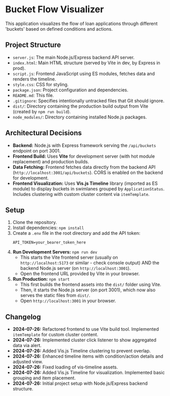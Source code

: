 # Bucket Flow Visualizer

This application visualizes the flow of loan applications through different 'buckets' based on defined conditions and actions.

## Project Structure

- `server.js`: The main Node.js/Express backend API server.
- `index.html`: Main HTML structure (served by Vite in dev, by Express in prod).
- `script.js`: Frontend JavaScript using ES modules, fetches data and renders the timeline.
- `style.css`: CSS for styling.
- `package.json`: Project configuration and dependencies.
- `README.md`: This file.
- `.gitignore`: Specifies intentionally untracked files that Git should ignore.
- `dist/`: Directory containing the production build output from Vite (created by `npm run build`).
- `node_modules/`: Directory containing installed Node.js packages.

## Architectural Decisions

- **Backend:** Node.js with Express framework serving the `/api/buckets` endpoint on port 3001.
- **Frontend Build:** Uses **Vite** for development server (with hot module replacement) and production builds.
- **Data Fetching:** Frontend fetches data directly from the backend API (`http://localhost:3001/api/buckets`). CORS is enabled on the backend for development.
- **Frontend Visualization:** Uses **Vis.js Timeline** library (imported as ES module) to display buckets in swimlanes grouped by `ApplicationStatus`. Includes clustering with custom cluster content via `itemTemplate`.

## Setup

1.  Clone the repository.
2.  Install dependencies: `npm install`
3.  Create a `.env` file in the root directory and add the API token:
    ```
    API_TOKEN=your_bearer_token_here
    ```
4.  **Run Development Servers:** `npm run dev`
    - This starts the Vite frontend server (usually on `http://localhost:5173` or similar - check console output) AND the backend Node.js server (on `http://localhost:3001`).
    - Open the frontend URL provided by Vite in your browser.
5.  **Run Production:** `npm start`
    - This first builds the frontend assets into the `dist/` folder using Vite.
    - Then, it starts the Node.js server (on port 3001), which now also serves the static files from `dist/`.
    - Open `http://localhost:3001` in your browser.

## Changelog

- **2024-07-26:** Refactored frontend to use Vite build tool. Implemented `itemTemplate` for custom cluster content.
- **2024-07-26:** Implemented cluster click listener to show aggregated data via alert.
- **2024-07-26:** Added Vis.js Timeline clustering to prevent overlap.
- **2024-07-26:** Enhanced timeline items with condition/action details and adjusted view.
- **2024-07-26:** Fixed loading of vis-timeline assets.
- **2024-07-26:** Added Vis.js Timeline for visualization. Implemented basic grouping and item placement.
- **2024-07-26:** Initial project setup with Node.js/Express backend structure. 